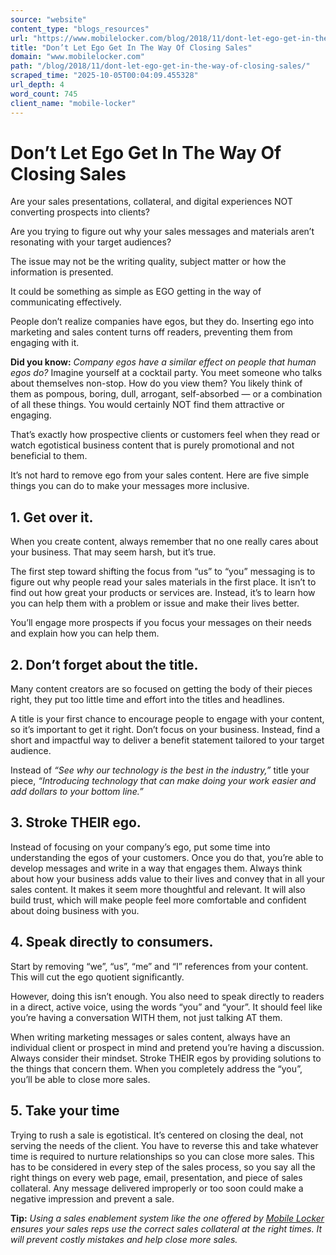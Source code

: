 ```yaml
---
source: "website"
content_type: "blogs_resources"
url: "https://www.mobilelocker.com/blog/2018/11/dont-let-ego-get-in-the-way-of-closing-sales/"
title: "Don’t Let Ego Get In The Way Of Closing Sales"
domain: "www.mobilelocker.com"
path: "/blog/2018/11/dont-let-ego-get-in-the-way-of-closing-sales/"
scraped_time: "2025-10-05T00:04:09.455328"
url_depth: 4
word_count: 745
client_name: "mobile-locker"
---
```


# Don’t Let Ego Get In The Way Of Closing Sales

Are your sales presentations, collateral, and digital experiences NOT converting prospects into clients?

Are you trying to figure out why your sales messages and materials aren’t resonating with your target audiences?

The issue may not be the writing quality, subject matter or how the information is presented.

It could be something as simple as EGO getting in the way of communicating effectively.

People don’t realize companies have egos, but they do. Inserting ego into marketing and sales content turns off readers, preventing them from engaging with it.

**Did you know:** _Company egos have a similar effect on people that human egos do?_ Imagine yourself at a cocktail party. You meet someone who talks about themselves non-stop. How do you view them? You likely think of them as pompous, boring, dull, arrogant, self-absorbed — or a combination of all these things. You would certainly NOT find them attractive or engaging.

That’s exactly how prospective clients or customers feel when they read or watch egotistical business content that is purely promotional and not beneficial to them.

It’s not hard to remove ego from your sales content. Here are five simple things you can do to make your messages more inclusive.

## 1. Get over it.

When you create content, always remember that no one really cares about your business. That may seem harsh, but it’s true.

The first step toward shifting the focus from “us” to “you” messaging is to figure out why people read your sales materials in the first place. It isn’t to find out how great your products or services are. Instead, it’s to learn how you can help them with a problem or issue and make their lives better.

You’ll engage more prospects if you focus your messages on their needs and explain how you can help them.

## 2. Don’t forget about the title.

Many content creators are so focused on getting the body of their pieces right, they put too little time and effort into the titles and headlines.

A title is your first chance to encourage people to engage with your content, so it’s important to get it right. Don’t focus on your business. Instead, find a short and impactful way to deliver a benefit statement tailored to your target audience.

Instead of _“See why our technology is the best in the industry,”_ title your piece, _“Introducing technology that can make doing your work easier and add dollars to your bottom line.”_

## 3. Stroke THEIR ego.

Instead of focusing on your company’s ego, put some time into understanding the egos of your customers. Once you do that, you’re able to develop messages and write in a way that engages them. Always think about how your business adds value to their lives and convey that in all your sales content. It makes it seem more thoughtful and relevant. It will also build trust, which will make people feel more comfortable and confident about doing business with you.

## 4. Speak directly to consumers.

Start by removing “we”, “us”, “me” and “I” references from your content. This will cut the ego quotient significantly.

However, doing this isn’t enough. You also need to speak directly to readers in a direct, active voice, using the words “you” and “your”. It should feel like you’re having a conversation WITH them, not just talking AT them.

When writing marketing messages or sales content, always have an individual client or prospect in mind and pretend you’re having a discussion. Always consider their mindset. Stroke THEIR egos by providing solutions to the things that concern them. When you completely address the “you”, you’ll be able to close more sales.

## 5. Take your time

Trying to rush a sale is egotistical. It’s centered on closing the deal, not serving the needs of the client. You have to reverse this and take whatever time is required to nurture relationships so you can close more sales. This has to be considered in every step of the sales process, so you say all the right things on every web page, email, presentation, and piece of sales collateral. Any message delivered improperly or too soon could make a negative impression and prevent a sale.

**Tip:** _Using a sales enablement system like the one offered by_ [_Mobile Locker_](https://www.mobilelocker.com) _ensures your sales reps use the correct sales collateral at the right times. It will prevent costly mistakes and help close more sales._